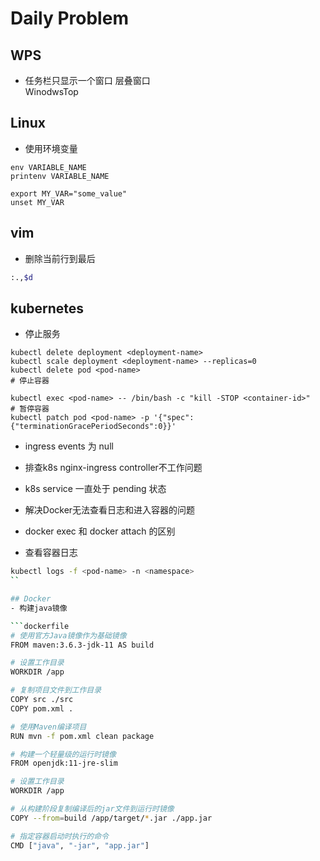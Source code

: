 # Daily Problem

## WPS

-  任务栏只显示一个窗口
层叠窗口  
WinodwsTop
## Linux
- 使用环境变量
```shell
env VARIABLE_NAME
printenv VARIABLE_NAME

export MY_VAR="some_value"
unset MY_VAR
```
## vim
- 删除当前行到最后
```sh
:.,$d
```

## kubernetes
- 停止服务
```shell
kubectl delete deployment <deployment-name>
kubectl scale deployment <deployment-name> --replicas=0
kubectl delete pod <pod-name>
# 停止容器

kubectl exec <pod-name> -- /bin/bash -c "kill -STOP <container-id>"
# 暂停容器
kubectl patch pod <pod-name> -p '{"spec":{"terminationGracePeriodSeconds":0}}'
```

- ingress events 为 null
  
- 排查k8s nginx-ingress controller不工作问题 

- k8s service 一直处于 pending 状态
  
- 解决Docker无法查看日志和进入容器的问题
- docker exec 和 docker attach 的区别
- 查看容器日志
```sh
kubectl logs -f <pod-name> -n <namespace>
``

## Docker
- 构建java镜像

```dockerfile
# 使用官方Java镜像作为基础镜像
FROM maven:3.6.3-jdk-11 AS build

# 设置工作目录
WORKDIR /app

# 复制项目文件到工作目录
COPY src ./src
COPY pom.xml .

# 使用Maven编译项目
RUN mvn -f pom.xml clean package

# 构建一个轻量级的运行时镜像
FROM openjdk:11-jre-slim

# 设置工作目录
WORKDIR /app

# 从构建阶段复制编译后的jar文件到运行时镜像
COPY --from=build /app/target/*.jar ./app.jar

# 指定容器启动时执行的命令
CMD ["java", "-jar", "app.jar"]

```